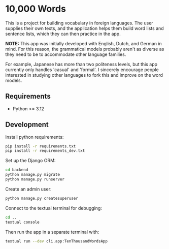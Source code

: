 # 10,000 Words

This is a project for building vocabulary in foreign languages.
The user supplies their own texts, and the application helps them build word
lists and sentence lists, which they can then practice in the app.

**NOTE:** This app was initially developed with English, Dutch, and German in
mind. For this reason, the grammatical models probably aren't as diverse as
they need to be to accommodate other language families.

For example, Japanese has more than two politeness levels, but this app
currently only handles 'casual' and 'formal'. I sincerely encourage people
interested in studying other languages to fork this and improve on the word
models.


## Requirements

* Python >= 3.12


## Development

Install python requirements:

```sh
pip install -r requirements.txt
pip install -r requirements_dev.txt
```

Set up the Django ORM:

```sh
cd backend
python manage.py migrate
python manage.py runserver
```

Create an admin user:

```sh
python manage.py createsuperuser
```

Connect to the textual terminal for debugging:

```sh
cd ..
textual console
```

Then run the app in a separate terminal with:

```sh
textual run --dev cli.app:TenThousandWordsApp
```
